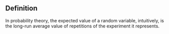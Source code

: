 ## Definition
In probability theory, the expected value of a random variable, intuitively, is the long-run average value of repetitions of the experiment it represents.
